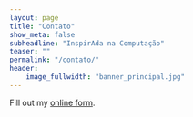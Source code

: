 ```yaml
---
layout: page
title: "Contato"
show_meta: false
subheadline: "InspirAda na Computação"
teaser: ""
permalink: "/contato/"
header:
    image_fullwidth: "banner_principal.jpg"
---
```



<!-- <div class="panel">
<iframe width="100%" height="650" frameborder="0" scrolling="no" src="https://phlowmedia.wufoo.com/embed/z7x3k1/"></iframe>
</div> -->

<div id="wufoo-zwwwsni156x428">
Fill out my <a href="https://inspiradanacomputacao.wufoo.com/forms/zwwwsni156x428">online form</a>.
</div>
<div id="wuf-adv" style="font-family:inherit;font-size: small;color:#a7a7a7;text-align:center;display:block;"></div>
<script type="text/javascript">var zwwwsni156x428;(function(d, t) {
var s = d.createElement(t), options = {
'userName':'inspiradanacomputacao',
'formHash':'zwwwsni156x428',
'autoResize':true,
'height':'677',
'async':true,
'host':'wufoo.com',
'header':'show',
'ssl':true};
s.src = ('https:' == d.location.protocol ? 'https://' : 'http://') + 'www.wufoo.com/scripts/embed/form.js';
s.onload = s.onreadystatechange = function() {
var rs = this.readyState; if (rs) if (rs != 'complete') if (rs != 'loaded') return;
try { zwwwsni156x428 = new WufooForm();zwwwsni156x428.initialize(options);zwwwsni156x428.display(); } catch (e) {}};
var scr = d.getElementsByTagName(t)[0], par = scr.parentNode; par.insertBefore(s, scr);
})(document, 'script');</script>



 [1]: http://www.wufoo.com/
